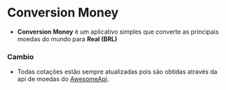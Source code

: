 # Conversion Money

* **Conversion Money** é um aplicativo simples que converte as principais moedas do mundo para **Real (BRL)**

### Cambio

- Todas cotações estão sempre atualizadas pois são obtidas através da api de moedas do [AwesomeApi](https://docs.awesomeapi.com.br/api-de-moedas).